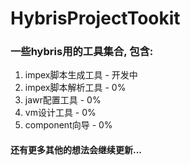 ﻿# HybrisProjectTookit

### 一些hybris用的工具集合, 包含: 
1. impex脚本生成工具 - 开发中
2. impex脚本解析工具 - 0%
3. jawr配置工具 - 0%
4. vm设计工具 - 0%
5. component向导 - 0%

#### 还有更多其他的想法会继续更新...